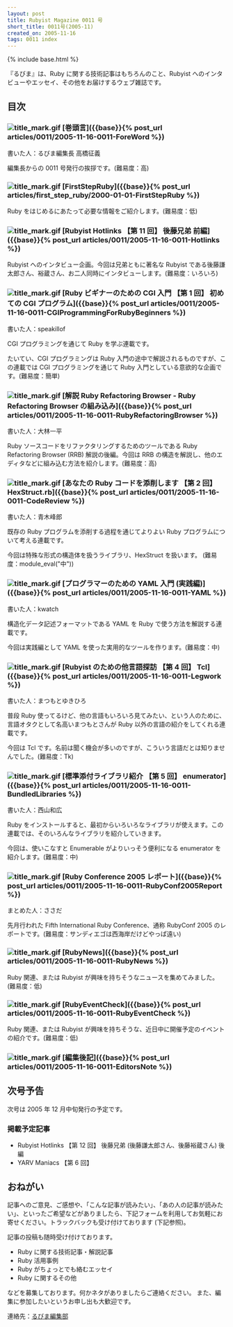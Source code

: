 ```yaml
---
layout: post
title: Rubyist Magazine 0011 号
short_title: 0011号(2005-11)
created_on: 2005-11-16
tags: 0011 index
---
```

{% include base.html %}


『るびま』は、Ruby に関する技術記事はもちろんのこと、Rubyist へのインタビューやエッセイ、その他をお届けするウェブ雑誌です。

## 目次

### ![title_mark.gif]({{base}}{{site.baseurl}}/images/title_mark.gif) [巻頭言]({{base}}{% post_url articles/0011/2005-11-16-0011-ForeWord %})

書いた人：るびま編集長 高橋征義

編集長からの 0011 号発行の挨拶です。(難易度：高)

### ![title_mark.gif]({{base}}{{site.baseurl}}/images/title_mark.gif) [FirstStepRuby]({{base}}{% post_url articles/first_step_ruby/2000-01-01-FirstStepRuby %})

Ruby をはじめるにあたって必要な情報をご紹介します。(難易度：低)

### ![title_mark.gif]({{base}}{{site.baseurl}}/images/title_mark.gif) [Rubyist Hotlinks 【第 11 回】 後藤兄弟 前編]({{base}}{% post_url articles/0011/2005-11-16-0011-Hotlinks %})

Rubyist へのインタビュー企画。今回は兄弟ともに著名な Rubyist である後藤謙太郎さん、裕蔵さん、お二人同時にインタビューします。(難易度：いろいろ)

### ![title_mark.gif]({{base}}{{site.baseurl}}/images/title_mark.gif) [Ruby ビギナーのための CGI 入門 【第 1 回】 初めての CGI プログラム]({{base}}{% post_url articles/0011/2005-11-16-0011-CGIProgrammingForRubyBeginners %})

書いた人：speakillof

CGI プログラミングを通じて Ruby を学ぶ連載です。

たいてい、CGI プログラミングは Ruby 入門の途中で解説されるものですが、この連載では CGI プログラミングを通じて Ruby 入門としている意欲的な企画です。(難易度：簡単)

### ![title_mark.gif]({{base}}{{site.baseurl}}/images/title_mark.gif) [解説 Ruby Refactoring Browser - Ruby Refactoring Browser の組み込み]({{base}}{% post_url articles/0011/2005-11-16-0011-RubyRefactoringBrowser %})

書いた人：大林一平

Ruby ソースコードをリファクタリングするためのツールである Ruby Refactoring Browser (RRB) 解説の後編。今回は RRB の構造を解説し、他のエディタなどに組み込む方法を紹介します。(難易度：高)

### ![title_mark.gif]({{base}}{{site.baseurl}}/images/title_mark.gif) [あなたの Ruby コードを添削します 【第 2 回】 HexStruct.rb]({{base}}{% post_url articles/0011/2005-11-16-0011-CodeReview %})

書いた人：青木峰郎

既存の Ruby プログラムを添削する過程を通じてよりよい Ruby プログラムについて考える連載です。

今回は特殊な形式の構造体を扱うライブラリ、HexStruct を扱います。
(難易度：module_eval("中"))

### ![title_mark.gif]({{base}}{{site.baseurl}}/images/title_mark.gif) [プログラマーのための YAML 入門 (実践編)]({{base}}{% post_url articles/0011/2005-11-16-0011-YAML %})

書いた人：kwatch

構造化データ記述フォーマットである YAML を Ruby で使う方法を解説する連載です。

今回は実践編として YAML を使った実用的なツールを作ります。(難易度：中)

### ![title_mark.gif]({{base}}{{site.baseurl}}/images/title_mark.gif) [Rubyist のための他言語探訪 【第 4 回】 Tcl]({{base}}{% post_url articles/0011/2005-11-16-0011-Legwork %})

書いた人：まつもとゆきひろ

普段 Ruby 使ってるけど、他の言語もいろいろ見てみたい、という人のために、言語オタクとして名高いまつもとさんが Ruby 以外の言語の紹介をしてくれる連載です。

今回は Tcl です。名前は聞く機会が多いのですが、こういう言語だとは知りませんでした。(難易度：Tk)

### ![title_mark.gif]({{base}}{{site.baseurl}}/images/title_mark.gif) [標準添付ライブラリ紹介 【第 5 回】 enumerator]({{base}}{% post_url articles/0011/2005-11-16-0011-BundledLibraries %})

書いた人：西山和広

Ruby をインストールすると、最初からいろいろなライブラリが使えます。この連載では、そのいろんなライブラリを紹介していきます。

今回は、使いこなすと Enumerable がよりいっそう便利になる enumerator を紹介します。(難易度：中)

### ![title_mark.gif]({{base}}{{site.baseurl}}/images/title_mark.gif) [Ruby Conference 2005 レポート]({{base}}{% post_url articles/0011/2005-11-16-0011-RubyConf2005Report %})

まとめた人：ささだ

先月行われた Fifth International Ruby Conference、通称 RubyConf 2005 のレポートです。(難易度：サンディエゴは西海岸だけどやっぱ遠い)

### ![title_mark.gif]({{base}}{{site.baseurl}}/images/title_mark.gif) [RubyNews]({{base}}{% post_url articles/0011/2005-11-16-0011-RubyNews %})

Ruby 関連、または Rubyist が興味を持ちそうなニュースを集めてみました。(難易度：低)

### ![title_mark.gif]({{base}}{{site.baseurl}}/images/title_mark.gif) [RubyEventCheck]({{base}}{% post_url articles/0011/2005-11-16-0011-RubyEventCheck %})

Ruby 関連、または Rubyist が興味を持ちそうな、近日中に開催予定のイベントの紹介です。(難易度：低)

### ![title_mark.gif]({{base}}{{site.baseurl}}/images/title_mark.gif) [編集後記]({{base}}{% post_url articles/0011/2005-11-16-0011-EditorsNote %})

## 次号予告

次号は 2005 年 12 月中旬発行の予定です。

### 掲載予定記事

* Rubyist Hotlinks 【第 12 回】 後藤兄弟 (後藤謙太郎さん、後藤裕蔵さん) 後編
* YARV Maniacs 【第 6 回】


## おねがい

記事へのご意見、ご感想や、「こんな記事が読みたい」、「あの人の記事が読みたい」、といったご希望などがありましたら、下記フォームを利用してお気軽にお寄せください。トラックバックも受け付けております (下記参照)。

記事の投稿も随時受け付けております。

* Ruby に関する技術記事・解説記事
* Ruby 活用事例
* Ruby がちょっとでも絡むエッセイ
* Ruby に関するその他


などを募集しております。何かネタがありましたらご連絡ください。
また、編集に参加したいというお申し出も大歓迎です。

連絡先：[るびま編集部](mailto:magazine@ruby-no-kai.org)


